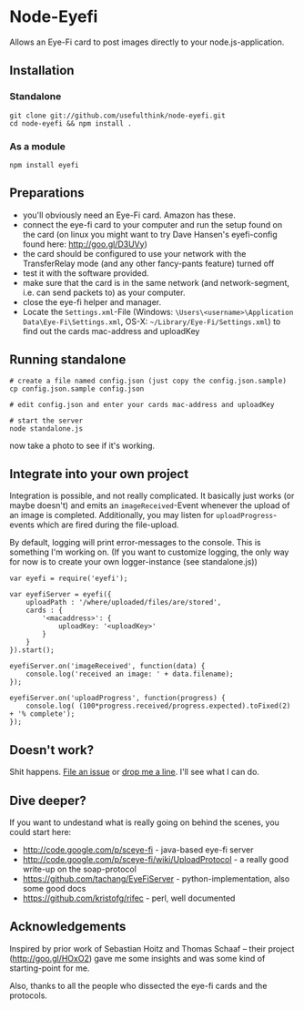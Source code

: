 # Node-Eyefi

Allows an Eye-Fi card to post images directly to your node.js-application.

## Installation

### Standalone

    git clone git://github.com/usefulthink/node-eyefi.git
    cd node-eyefi && npm install .

### As a module

    npm install eyefi

## Preparations

 - you'll obviously need an Eye-Fi card. Amazon has these.
 - connect the eye-fi card to your computer and run the setup found on the card
   (on linux you might want to try Dave Hansen's eyefi-config found here:
   http://goo.gl/D3UVy)
 - the card should be configured to use your network with the TransferRelay
   mode (and any other fancy-pants feature) turned off
 - test it with the software provided.
 - make sure that the card is in the same network (and network-segment, i.e.
   can send packets to) as your computer.
 - close the eye-fi helper and manager.
 - Locate the `Settings.xml`-File (Windows: `\Users\<username>\Application Data\Eye-Fi\Settings.xml`,
   OS-X: `~/Library/Eye-Fi/Settings.xml`) to find out the cards mac-address and
   uploadKey


## Running standalone

    # create a file named config.json (just copy the config.json.sample)
    cp config.json.sample config.json
    
    # edit config.json and enter your cards mac-address and uploadKey
    
    # start the server
    node standalone.js

now take a photo to see if it's working.

## Integrate into your own project

Integration is possible, and not really complicated.
It basically just works (or maybe doesn't) and emits an
`imageReceived`-Event whenever the upload of an image is completed.
Additionally, you may listen for `uploadProgress`-events which are fired during
the file-upload.

By default, logging will print error-messages to the console. This is
something I'm working on. (If you want to customize logging, the only way
for now is to create your own logger-instance (see standalone.js))

    var eyefi = require('eyefi');
    
    var eyefiServer = eyefi({
        uploadPath : '/where/uploaded/files/are/stored',
        cards : {
            '<macaddress>': {
                uploadKey: '<uploadKey>'
            }
        }
    }).start();
    
    eyefiServer.on('imageReceived', function(data) {
        console.log('received an image: ' + data.filename);
    });
    
    eyefiServer.on('uploadProgress', function(progress) {
        console.log( (100*progress.received/progress.expected).toFixed(2) + '% complete');
    });


## Doesn't work?

Shit happens. [File an issue](https://github.com/usefulthink/node-eyefi/issues)
or [drop me a line](https://github.com/usefulthink). I'll see what I can do.


## Dive deeper?

If you want to undestand what is really going on behind the scenes, you could
start here:

 - http://code.google.com/p/sceye-fi - java-based eye-fi server
 - http://code.google.com/p/sceye-fi/wiki/UploadProtocol - a really good write-up on the soap-protocol
 - https://github.com/tachang/EyeFiServer - python-implementation, also some good docs
 - https://github.com/kristofg/rifec - perl, well documented


## Acknowledgements

Inspired by prior work of Sebastian Hoitz and Thomas Schaaf – their project
(http://goo.gl/HOxO2) gave me some insights and was some kind of starting-point
for me.

Also, thanks to all the people who dissected the eye-fi cards and the protocols.


